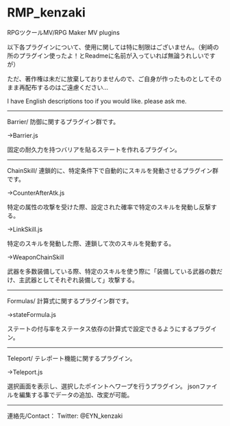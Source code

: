 # RMP_kenzaki
RPGツクールMV/RPG Maker MV plugins

以下各プラグインについて、使用に関しては特に制限はございません。（剣崎の所のプラグイン使ったよ！とReadmeに名前が入っていれば無論うれしいですが）

ただ、著作権は未だに放棄しておりませんので、ご自身が作ったものとしてそのまま再配布するのはご遠慮ください…

I have English descriptions too if you would like. please ask me.

-----------------------------------
Barrier/
防御に関するプラグイン群です。


→Barrier.js

固定の耐久力を持つバリアを貼るステートを作れるプラグイン。

-----------------------------------
ChainSkill/
連鎖的に、特定条件下で自動的にスキルを発動させるプラグイン群です。

→CounterAfterAtk.js

特定の属性の攻撃を受けた際、設定された確率で特定のスキルを発動し反撃する。


→LinkSkill.js

特定のスキルを発動した際、連鎖して次のスキルを発動する。


→WeaponChainSkill

武器を多数装備している際、特定のスキルを使う際に「装備している武器の数だけ、主武器としてそれぞれ装備して」攻撃する。

-----------------------------------
Formulas/
計算式に関するプラグイン群です。

→stateFormula.js

ステートの付与率をステータス依存の計算式で設定できるようにするプラグイン。

-----------------------------------
Teleport/
テレポート機能に関するプラグイン。

→Teleport.js

選択画面を表示し、選択したポイントへワープを行うプラグイン。
jsonファイルを編集する事でデータの追加、改変が可能。

-----------------------------------

連絡先/Contact：
Twitter: @EYN_kenzaki